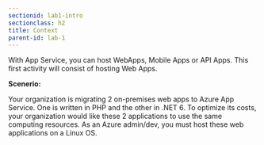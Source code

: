 ```yaml
---
sectionid: lab1-intro
sectionclass: h2
title: Context
parent-id: lab-1
---
```


With App Service, you can host WebApps, Mobile Apps or API Apps. This first activity will consist of hosting Web Apps.

**Scenerio:**

Your organization is migrating 2 on-premises web apps to Azure App Service. One is written in PHP and the other in .NET 6. To optimize its costs, your organization would like these 2 applications to use the same computing resources. As an Azure admin/dev, you must host these web applications on a Linux OS.